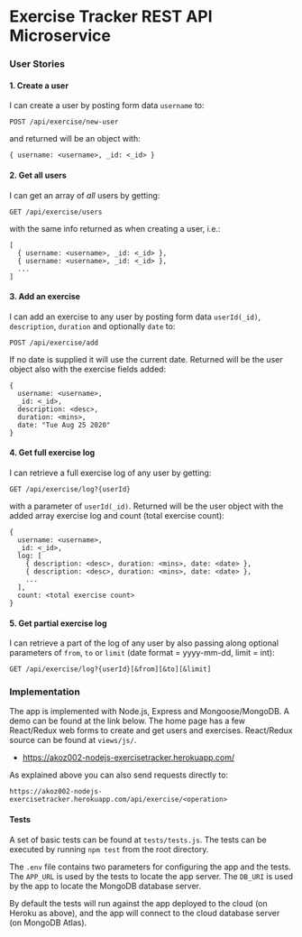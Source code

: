 # Exercise Tracker REST API Microservice

### User Stories

#### 1. Create a user

I can create a user by posting form data `username` to:
```
POST /api/exercise/new-user
```
and returned will be an object with: 
```
{ username: <username>, _id: <_id> }
```

#### 2. Get all users

I can get an array of *all* users by getting:
```
GET /api/exercise/users
```
with the same info returned as when creating a user, i.e.:
```
[
  { username: <username>, _id: <_id> },
  { username: <username>, _id: <_id> },
  ...
]
```

#### 3. Add an exercise

I can add an exercise to any user by posting form data `userId(_id)`, `description`, `duration` and optionally `date` to: 
```
POST /api/exercise/add
```
If no date is supplied it will use the current date. Returned will be the user object also with the exercise fields added:
```
{
  username: <username>, 
  _id: <_id>,
  description: <desc>,
  duration: <mins>,
  date: "Tue Aug 25 2020"
}
```

#### 4. Get full exercise log

I can retrieve a full exercise log of any user by getting:
```
GET /api/exercise/log?{userId}
```
with a parameter of `userId(_id)`. Returned will be the user object with the added array exercise log and count (total exercise count):
```
{ 
  username: <username>, 
  _id: <_id>,
  log: [
    { description: <desc>, duration: <mins>, date: <date> },
    { description: <desc>, duration: <mins>, date: <date> },
    ...
  ],
  count: <total exercise count>
}
```

#### 5. Get partial exercise log

I can retrieve a part of the log of any user by also passing along optional parameters of `from`, `to` or `limit` (date format = yyyy-mm-dd, limit = int):
```
GET /api/exercise/log?{userId}[&from][&to][&limit]
```

### Implementation

The app is implemented with Node.js, Express and Mongoose/MongoDB. A demo can be found at the link below. The home page has a few React/Redux web forms to create and get users and exercises. React/Redux source can be found at `views/js/`.

* https://akoz002-nodejs-exercisetracker.herokuapp.com/

As explained above you can also send requests directly to:

`https://akoz002-nodejs-exercisetracker.herokuapp.com/api/exercise/<operation>`

#### Tests

A set of basic tests can be found at `tests/tests.js`. The tests can be executed by running `npm test` from the root directory.

The `.env` file contains two parameters for configuring the app and the tests. The `APP_URL` is used by the tests to locate the app server. The `DB_URI` is used by the app to locate the MongoDB database server. 

By default the tests will run against the app deployed to the cloud (on Heroku as above), and the app will connect to the cloud database server (on MongoDB Atlas).
